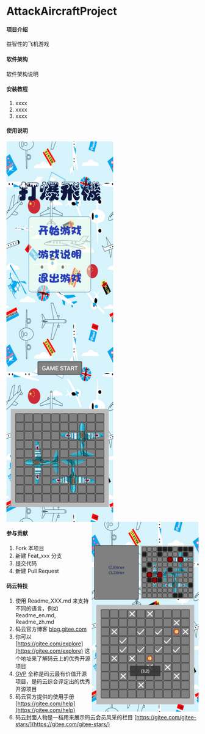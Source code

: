 # AttackAircraftProject

#### 项目介绍
益智性的飞机游戏

#### 软件架构
软件架构说明


#### 安装教程

1. xxxx
2. xxxx
3. xxxx

#### 使用说明
 <img src="./Img/主界面示例.jpg" width = "280" alt="效果图" align=left />
 <img src="./Img/准备界面示例.jpg" width = "280" alt="效果图" align=center />
 <img src="./Img/对战界面示例.jpg" width = "280" alt="效果图" align=right />
 
#### 参与贡献

1. Fork 本项目
2. 新建 Feat_xxx 分支
3. 提交代码
4. 新建 Pull Request


#### 码云特技

1. 使用 Readme\_XXX.md 来支持不同的语言，例如 Readme\_en.md, Readme\_zh.md
2. 码云官方博客 [blog.gitee.com](https://blog.gitee.com)
3. 你可以 [https://gitee.com/explore](https://gitee.com/explore) 这个地址来了解码云上的优秀开源项目
4. [GVP](https://gitee.com/gvp) 全称是码云最有价值开源项目，是码云综合评定出的优秀开源项目
5. 码云官方提供的使用手册 [https://gitee.com/help](https://gitee.com/help)
6. 码云封面人物是一档用来展示码云会员风采的栏目 [https://gitee.com/gitee-stars/](https://gitee.com/gitee-stars/)
